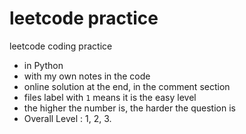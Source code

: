 # leetcode practice
leetcode coding practice
* in Python
* with my own notes in the code
* online solution at the end, in the comment section
* files label with ` 1 ` means it is the easy level
* the higher the number is, the harder the question is
* Overall Level : 1, 2, 3.
